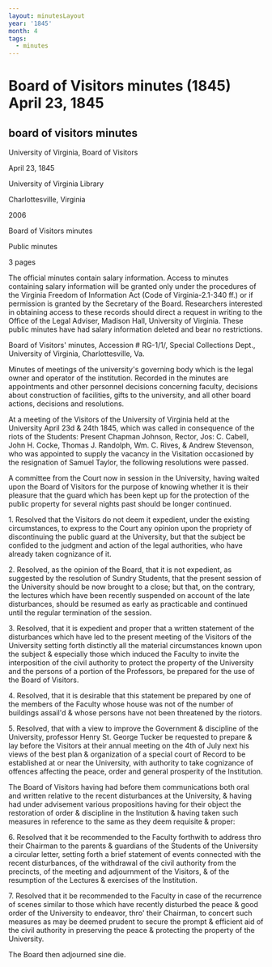 ```yaml
---
layout: minutesLayout
year: '1845'
month: 4
tags:
  - minutes
---
```

Board of Visitors minutes (1845) April 23, 1845
===============================================

board of visitors minutes
-------------------------

University of Virginia, Board of Visitors

April 23, 1845

University of Virginia Library

Charlottesville, Virginia

2006

Board of Visitors minutes

Public minutes

3 pages

The official minutes contain salary information. Access to minutes containing salary information will be granted only under the procedures of the Virginia Freedom of Information Act (Code of Virginia-2.1-340 ff.) or if permission is granted by the Secretary of the Board. Researchers interested in obtaining access to these records should direct a request in writing to the Office of the Legal Adviser, Madison Hall, University of Virginia. These public minutes have had salary information deleted and bear no restrictions.

Board of Visitors' minutes, Accession # RG-1/1/, Special Collections Dept., University of Virginia, Charlottesville, Va.

Minutes of meetings of the university's governing body which is the legal owner and operator of the institution. Recorded in the minutes are appointments and other personnel decisions concerning faculty, decisions about construction of facilities, gifts to the university, and all other board actions, decisions and resolutions.

At a meeting of the Visitors of the University of Virginia held at the University April 23d & 24th 1845, which was called in consequence of the riots of the Students: Present Chapman Johnson, Rector, Jos: C. Cabell, John H. Cocke, Thomas J. Randolph, Wm. C. Rives, & Andrew Stevenson, who was appointed to supply the vacancy in the Visitation occasioned by the resignation of Samuel Taylor, the following resolutions were passed.

A committee from the Court now in session in the University, having waited upon the Board of Visitors for the purpose of knowing whether it is their pleasure that the guard which has been kept up for the protection of the public property for several nights past should be longer continued.

1\. Resolved that the Visitors do not deem it expedient, under the existing circumstances, to express to the Court any opinion upon the propriety of discontinuing the public guard at the University, but that the subject be confided to the judgment and action of the legal authorities, who have already taken cognizance of it.

2\. Resolved, as the opinion of the Board, that it is not expedient, as suggested by the resolution of Sundry Students, that the present session of the University should be now brought to a close; but that, on the contrary, the lectures which have been recently suspended on account of the late disturbances, should be resumed as early as practicable and continued until the regular termination of the session.

3\. Resolved, that it is expedient and proper that a written statement of the disturbances which have led to the present meeting of the Visitors of the University setting forth distinctly all the material circumstances known upon the subject & especially those which induced the Faculty to invite the interposition of the civil authority to protect the property of the University and the persons of a portion of the Professors, be prepared for the use of the Board of Visitors.

4\. Resolved, that it is desirable that this statement be prepared by one of the members of the Faculty whose house was not of the number of buildings assail'd & whose persons have not been threatened by the riotors.

5\. Resolved, that with a view to improve the Government & discipline of the University, professor Henry St. George Tucker be requested to prepare & lay before the Visitors at their annual meeting on the 4th of July next his views of the best plan & organization of a special court of Record to be established at or near the University, with authority to take cognizance of offences affecting the peace, order and general prosperity of the Institution.

The Board of Visitors having had before them communications both oral and written relative to the recent disturbances at the University, & having had under advisement various propositions having for their object the restoration of order & discipline in the Institution & having taken such measures in reference to the same as they deem requisite & proper:

6\. Resolved that it be recommended to the Faculty forthwith to address thro their Chairman to the parents & guardians of the Students of the University a circular letter, setting forth a brief statement of events connected with the recent disturbances, of the withdrawal of the civil authority from the precincts, of the meeting and adjournment of the Visitors, & of the resumption of the Lectures & exercises of the Institution.

7\. Resolved that it be recommended to the Faculty in case of the recurrence of scenes similar to those which have recently disturbed the peace & good order of the University to endeavor, thro' their Chairman, to concert such measures as may be deemed prudent to secure the prompt & efficient aid of the civil authority in preserving the peace & protecting the property of the University.

The Board then adjourned sine die.

